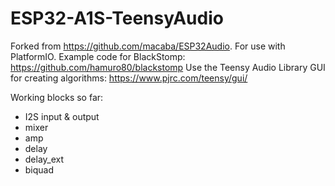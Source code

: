# ESP32-A1S-TeensyAudio
 
 Forked from https://github.com/macaba/ESP32Audio.
 For use with PlatformIO.
 Example code for BlackStomp: https://github.com/hamuro80/blackstomp
 Use the Teensy Audio Library GUI for creating algorithms:
https://www.pjrc.com/teensy/gui/

Working blocks so far:
* I2S input & output
* mixer
* amp
* delay
* delay_ext
* biquad
